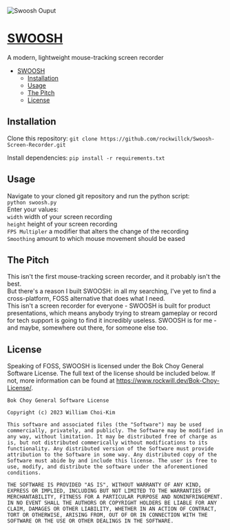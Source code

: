 ![Swoosh Ouput](https://media4.giphy.com/media/v1.Y2lkPTc5MGI3NjExM3g2ZnRndTlrNXpjZ2JqYnVlcHh4Mjg2NWVrYXJsMmN1aDZ2Ym00YiZlcD12MV9pbnRlcm5hbF9naWZfYnlfaWQmY3Q9Zw/lUXK1BUXPWt11YIO3i/200.gif)
# [SWOOSH](https://www.rockwill.dev/swoosh)
A modern, lightweight mouse-tracking screen recorder
- [SWOOSH](#swoosh)
  - [Installation](#installation)
  - [Usage](#usage)
  - [The Pitch](#the-pitch)
  - [License](#license)
## Installation
Clone this repository:
`git clone https://github.com/rockwillck/Swoosh-Screen-Recorder.git`  

Install dependencies:
`pip install -r requirements.txt`
## Usage
Navigate to your cloned git repository and run the python script:  
`python swoosh.py`  
Enter your values:  
`width` width of your screen recording  
`height` height of your screen recording  
`FPS Multipler` a modifier that alters the change of the recording  
`Smoothing` amount to which mouse movement should be eased  
## The Pitch
This isn't the first mouse-tracking screen recorder, and it probably isn't the best.  
But there's a reason I built SWOOSH: in all my searching, I've yet to find a cross-platform, FOSS alternative that does what I need.  
This isn't a screen recorder for everyone - SWOOSH is built for product presentations, which means anybody trying to stream gameplay or record for tech support is going to find it incredibly useless.
SWOOSH is for me - and maybe, somewhere out there, for someone else too.

## License
Speaking of FOSS, SWOOSH is licensed under the Bok Choy General Software License. The full text of the license should be included below. If not, more information can be found at https://www.rockwill.dev/Bok-Choy-License/.
```
Bok Choy General Software License

Copyright (c) 2023 William Choi-Kim

This software and associated files (the "Software") may be used commercially, privately, and publicly. The Software may be modified in any way, without limitation. It may be distributed free of charge as is, but not distributed commerically without modifications to its functionality. Any distributed version of the Software must provide attribution to the Software in some way. Any distributed copy of the Software must abide by and include this license. The user is free to use, modify, and distribute the software under the aforementioned conditions.

THE SOFTWARE IS PROVIDED "AS IS", WITHOUT WARRANTY OF ANY KIND, EXPRESS OR IMPLIED, INCLUDING BUT NOT LIMITED TO THE WARRANTIES OF MERCHANTABILITY, FITNESS FOR A PARTICULAR PURPOSE AND NONINFRINGEMENT. IN NO EVENT SHALL THE AUTHORS OR COPYRIGHT HOLDERS BE LIABLE FOR ANY CLAIM, DAMAGES OR OTHER LIABILITY, WHETHER IN AN ACTION OF CONTRACT, TORT OR OTHERWISE, ARISING FROM, OUT OF OR IN CONNECTION WITH THE SOFTWARE OR THE USE OR OTHER DEALINGS IN THE SOFTWARE.
```